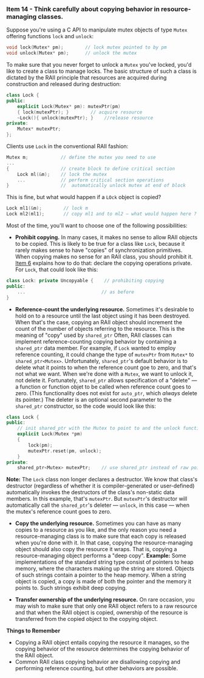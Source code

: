 ### Item 14 - Think carefully about copying behavior in resource-managing classes.
Suppose you're using a C API to manipulate mutex objects of type `Mutex` offering functions `lock` and `unlock`:
```C++
void lock(Mutex* pm);        // lock mutex pointed to by pm
void unlock(Mutex* pm);      // unlock the mutex
```
To make sure that you never forget to unlock a `Mutex` you've locked, you'd like to create a class to manage locks. The basic structure of such a class is dictated by the RAII principle that resources are acquired during construction and released during destruction:
```C++
class Lock {
public:
    explicit Lock(Mutex* pm): mutexPtr(pm)
    { lock(mutexPtr); }        // acquire resource
    ~Lock(){ unlock(mutexPtr); }    //release resource
private:
    Mutex* mutexPtr;
};
```
Clients use `Lock` in the conventional RAII fashion:
```C++
Mutex m;            // define the mutex you need to use
...
{                   // create block to define critical section
    Lock ml(&m);    // lock the mutex
    ...             // perform critical section operations
}                   //  automatically unlock mutex at end of block
```
This is fine, but what would happen if a `LOck` object is copied?
```C++
Lock ml1(&m);        // lock m
Lock ml2(ml1);       // copy ml1 and to ml2 — what would happen here ?
```
Most of the time, you'll want to choose one of the following possibilities:
* **Prohibit copying.** In many cases, it makes no sense to allow RAII objects to be copied. This is likely to be true for a class like `Lock`, because it rarely makes sense to have "copies" of synchronization primitives. When copying makes no sense for an RAII class, you should prohibit it. [Item 6](https://sahibyar.gitbooks.io/effective-cpp-summary/content/chapter-2-constructors-destructors-and-assignment-operators/item-6.html) explains how to do that: declare the copying operations private. For `Lock`, that could look like this:
```C++
class Lock: private Uncopyable {    // prohibiting copying
public:
    ...                            // as before
}
```

* **Reference-count the underlying resource.** Sometimes it's desirable to hold on to a resource until the last object using it has been destroyed. When that's the case, copying an RAII object should increment the count of the number of objects referring to the resource. This is the meaning of "copy" used by `shared_ptr`
Often, RAII classes can implement reference-counting copying behavior by containing a `shared_ptr` data member. For example, if `Lock` wanted to employ reference counting, it could change the type of `mutexPtr` from `Mutex*` to `shared_ptr<Mutex>`. Unfortunately, `shared_ptr`'s default behavior is to delete what it points to when the reference count goe to zero, and that's not what we want. When we're done with a `Mutex`, we want to unlock it, not delete it.
Fortunately, `shared_ptr` allows specification of a "delete" — a function or function objet to be called when reference count goes to zero. (This functionality does not exist for `auto_ptr`, which _always_ delete its pointer.) The deleter is an optional second parameter to the `shared_ptr` constructor, so the code would look like this:
```C++
class Lock {
public:
    // init shared_ptr with the Mutex to point to and the unlock function as the deleter
    explicit Lock(Mutex *pm)
    {
        lock(pm);
        mutexPtr.reset(pm, unlock);
    }
private:
    shared_ptr<Mutex> mutexPtr;    // use shared_ptr instead of raw pointer
```
**Note:** The `Lock` class non longer declares a destructor. We know that class's destructor (regardless of whether it is compiler-generated or user-defined) automatically invokes the destructors of the class's non-static data members. In this example, that's `mutexPtr`. But `mutexPtr`'s destructor will automatically call the `shared_ptr`'s deleter — `unlock`, in this case — when the mutex's reference count goes to zero.

* **Copy the underlying resource.** Sometimes you can have as many copies to a resource as you like, and the only reason you need a resource-managing class is to make sure that each copy is released when you're done with it. In that case, copying the resource-managing object should also copy the resource it wraps. That is, copying a resource-managing object performs a "deep copy".
**Example:** Some implementations of the standard string type consist of pointers to heap memory, where the characters making up the string are stored. Objects of such strings contain a pointer to the heap memory. When a string object is copied, a copy is made of both the pointer and the memory it points to. Such strings exhibit deep copying.

* **Transfer ownership of the underlying resource.** On rare occasion, you may wish to make sure that only one RAII object refers to a raw resource and that when the RAII object is copied, ownership of the resource is transferred from the copied object to the copying object.

**Things to Remember**
* Copying a RAII object entails copying the resource it manages, so the copying behavior of the resource determines the copying behavior of the RAII object.
* Common RAII class copying behavior are disallowing copying and performing reference counting, but other behaviors are possible.




